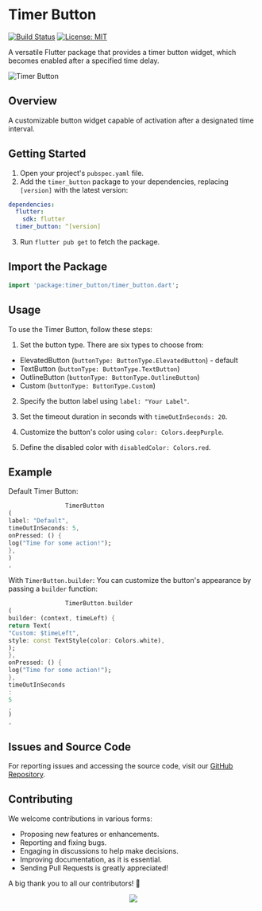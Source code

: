 # Timer Button

[![Build Status](https://img.shields.io/badge/build-2.1.0-brightgreen)](https://github.com/ProjectAJ14/timer_button)
[![License: MIT](https://img.shields.io/badge/license-MIT-blue.svg)](https://opensource.org/licenses/MIT)

A versatile Flutter package that provides a timer button widget, which becomes enabled after a
specified time delay.

![Timer Button](https://cdn-images-1.medium.com/max/640/1*NhgmN1C4ltcQA-o34SYbIQ.gif)

## Overview

A customizable button widget capable of activation after a designated time interval.

## Getting Started

1. Open your project's `pubspec.yaml` file.
2. Add the `timer_button` package to your dependencies, replacing `[version]` with the latest
   version:

```yaml
dependencies:
  flutter:
    sdk: flutter
  timer_button: ^[version]
```

3. Run `flutter pub get` to fetch the package.

## Import the Package

```dart
import 'package:timer_button/timer_button.dart';
```

## Usage

To use the Timer Button, follow these steps:

1. Set the button type. There are six types to choose from:

- ElevatedButton (`buttonType: ButtonType.ElevatedButton`) - default
- TextButton (`buttonType: ButtonType.TextButton`)
- OutlineButton (`buttonType: ButtonType.OutlineButton`)
- Custom (`buttonType: ButtonType.Custom`)

2. Specify the button label using `label: "Your Label"`.

3. Set the timeout duration in seconds with `timeOutInSeconds: 20`.

4. Customize the button's color using `color: Colors.deepPurple`.

5. Define the disabled color with `disabledColor: Colors.red`.

## Example

Default Timer Button:

```dart
                TimerButton
(
label: "Default",
timeOutInSeconds: 5,
onPressed: () {
log("Time for some action!");
},
)
,
```

With `TimerButton.builder`: You can customize the button's appearance by passing a `builder`
function:

```dart
                TimerButton.builder
(
builder: (context, timeLeft) {
return Text(
"Custom: $timeLeft",
style: const TextStyle(color: Colors.white),
);
},
onPressed: () {
log("Time for some action!");
},
timeOutInSeconds
:
5
,
)
,
```

## Issues and Source Code

For reporting issues and accessing the source code, visit
our [GitHub Repository](https://github.com/ProjectAJ14/timer_button).

## Contributing

We welcome contributions in various forms:

- Proposing new features or enhancements.
- Reporting and fixing bugs.
- Engaging in discussions to help make decisions.
- Improving documentation, as it is essential.
- Sending Pull Requests is greatly appreciated!

A big thank you to all our contributors! 🙌

<div align="center">
  <a href="https://github.com/ProjectAJ14/timer_button/graphs/contributors">
    <img src="https://contrib.rocks/image?repo=ProjectAJ14/timer_button" />
  </a>
</div>
